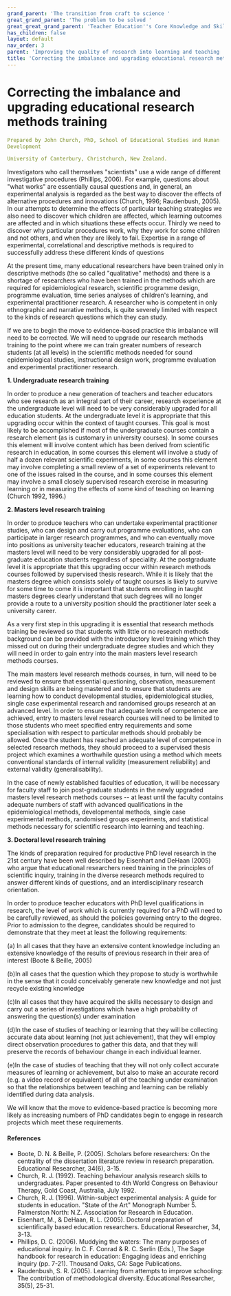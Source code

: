 ```yaml
---
grand_parent: 'The transition from craft to science '
great_grand_parent: 'The problem to be solved '
great_great_grand_parent: 'Teacher Education''s Core Knowledge and Skills.'
has_children: false
layout: default
nav_order: 3
parent: 'Improving the quality of research into learning and teaching '
title: 'Correcting the imbalance and upgrading educational research methods training '
---
```

# Correcting the imbalance and upgrading educational research methods training


```yaml
Prepared by John Church, PhD, School of Educational Studies and Human
Development

University of Canterbury, Christchurch, New Zealand.
```


Investigators who call themselves "scientists" use a wide range of
different investigative procedures (Phillips, 2006). For example,
questions about "what works" are essentially causal questions and, in
general, an experimental analysis is regarded as the best way to
discover the effects of alternative procedures and innovations (Church,
1996; Raudenbush, 2005). In our attempts to determine the effects of
particular teaching strategies we also need to discover which children
are affected, which learning outcomes are affected and in which
situations these effects occur. Thirdly we need to discover why
particular procedures work, why they work for some children and not
others, and when they are likely to fail. Expertise in a range of
experimental, correlational and descriptive methods is required to
successfully address these different kinds of questions

At the present time, many educational researchers have been trained only
in descriptive methods (the so called "qualitative" methods) and there
is a shortage of researchers who have been trained in the methods which
are required for epidemiological research, scientific programme design,
programme evaluation, time series analyses of children's learning, and
experimental practitioner research. A researcher who is competent in
only ethnographic and narrative methods, is quite severely limited with
respect to the kinds of research questions which they can study.

If we are to begin the move to evidence-based practice this imbalance
will need to be corrected. We will need to upgrade our research methods
training to the point where we can train greater numbers of research
students (at all levels) in the scientific methods needed for sound
epidemiological studies, instructional design work, programme evaluation
and experimental practitioner research.

**1. Undergraduate research training**

In order to produce a new generation of teachers and teacher educators
who see research as an integral part of their career, research
experience at the undergraduate level will need to be very considerably
upgraded for all education students. At the undergraduate level it is
appropriate that this upgrading occur within the context of taught
courses. This goal is most likely to be accomplished if most of the
undergraduate courses contain a research element (as is customary in
university courses). In some courses this element will involve content
which has been derived from scientific research in education, in some
courses this element will involve a study of half a dozen relevant
scientific experiments, in some courses this element may involve
completing a small review of a set of experiments relevant to one of the
issues raised in the course, and in some courses this element may
involve a small closely supervised research exercise in measuring
learning or in measuring the effects of some kind of teaching on
learning (Church 1992, 1996.)

**2. Masters level research training**

In order to produce teachers who can undertake experimental practitioner
studies, who can design and carry out programme evaluations, who can
participate in larger research programmes, and who can eventually move
into positions as university teacher educators, research training at the
masters level will need to be very considerably upgraded for all
post-graduate education students regardless of speciality. At the
postgraduate level it is appropriate that this upgrading occur within
research methods courses followed by supervised thesis research. While
it is likely that the masters degree which consists solely of taught
courses is likely to survive for some time to come it is important that
students enrolling in taught masters degrees clearly understand that
such degrees will no longer provide a route to a university position
should the practitioner later seek a university career.

As a very first step in this upgrading it is essential that research
methods training be reviewed so that students with little or no research
methods background can be provided with the introductory level training
which they missed out on during their undergraduate degree studies and
which they will need in order to gain entry into the main masters level
research methods courses.

The main masters level research methods courses, in turn, will need to
be reviewed to ensure that essential questioning, observation,
measurement and design skills are being mastered and to ensure that
students are learning how to conduct developmental studies,
epidemiological studies, single case experimental research and
randomised groups research at an advanced level. In order to ensure that
adequate levels of competence are achieved, entry to masters level
research courses will need to be limited to those students who meet
specified entry requirements and some specialisation with respect to
particular methods should probably be allowed. Once the student has
reached an adequate level of competence in selected research methods,
they should proceed to a supervised thesis project which examines a
worthwhile question using a method which meets conventional standards of
internal validity (measurement reliability) and external validity
(generalisability).

In the case of newly established faculties of education, it will be
necessary for faculty staff to join post-graduate students in the newly
upgraded masters level research methods courses -- at least until the
faculty contains adequate numbers of staff with advanced qualifications
in the epidemiological methods, developmental methods, single case
experimental methods, randomised groups experiments, and statistical
methods necessary for scientific research into learning and teaching.

**3. Doctoral level research training**

The kinds of preparation required for productive PhD level research in
the 21st century have been well described by Eisenhart and DeHaan (2005)
who argue that educational researchers need training in the principles
of scientific inquiry, training in the diverse research methods required
to answer different kinds of questions, and an interdisciplinary
research orientation.

In order to produce teacher educators with PhD level qualifications in
research, the level of work which is currently required for a PhD will
need to be carefully reviewed, as should the policies governing entry to
the degree. Prior to admission to the degree, candidates should be
required to demonstrate that they meet at least the following
requirements:

\(a\) In all cases that they have an extensive content knowledge
including an extensive knowledge of the results of previous research in
their area of interest (Boote & Beille, 2005)

(b)In all cases that the question which they propose to study is
worthwhile in the sense that it could conceivably generate new knowledge
and not just recycle existing knowledge

(c)In all cases that they have acquired the skills necessary to design
and carry out a series of investigations which have a high probability
of answering the question(s) under examination

(d)In the case of studies of teaching or learning that they will be
collecting accurate data about learning (not just achievement), that
they will employ direct observation procedures to gather this data, and
that they will preserve the records of behaviour change in each
individual learner.

(e)In the case of studies of teaching that they will not only collect
accurate measures of learning or achievement, but also to make an
accurate record (e.g. a video record or equivalent) of all of the
teaching under examination so that the relationships between teaching
and learning can be reliably identified during data analysis.

We will know that the move to evidence-based practice is becoming more
likely as increasing numbers of PhD candidates begin to engage in
research projects which meet these requirements.


#### References

-   Boote, D. N. & Beille, P. (2005). Scholars before researchers: On
    the centrality of the dissertation literature review in research
    preparation. Educational Researcher, 34(6), 3-15.
-   Church, R. J. (1992). Teaching behaviour analysis research skills to
    undergraduates. Paper presented to 4th World Congress on Behaviour
    Therapy, Gold Coast, Australia, July 1992.
-   Church, R. J. (1996). Within-subject experimental analysis: A guide
    for students in education. \"State of the Art\" Monograph Number 5.
    Palmerston North: N.Z. Association for Research in Education.
-   Eisenhart, M., & DeHaan, R. L. (2005). Doctoral preparation of
    scientifically based education researchers. Educational Researcher,
    34, 3-13.
-   Phillips, D. C. (2006). Muddying the waters: The many purposes of
    educational inquiry. In C. F. Conrad & R. C. Serlin (Eds.), The Sage
    handbook for research in education: Engaging ideas and enriching
    inquiry (pp. 7-21). Thousand Oaks, CA: Sage Publications.
-   Raudenbush, S. R. (2005). Learning from attempts to improve
    schooling: The contribution of methodological diversity. Educational
    Researcher, 35(5), 25-31.
